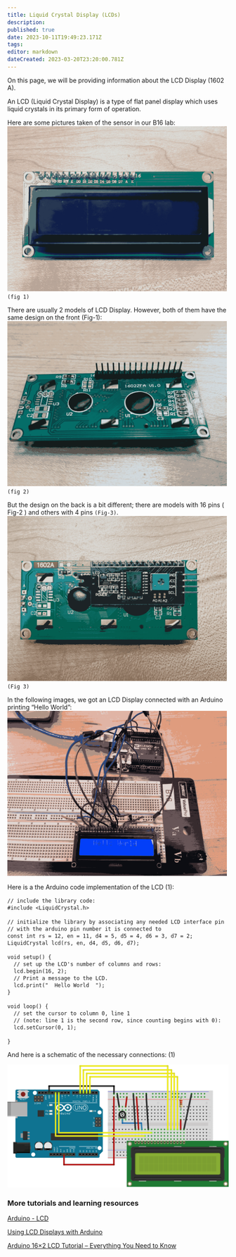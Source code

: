 ```yaml
---
title: Liquid Crystal Display (LCDs)
description: 
published: true
date: 2023-10-11T19:49:23.171Z
tags: 
editor: markdown
dateCreated: 2023-03-20T23:20:00.781Z
---
```


On this page, we will be providing information about the LCD Display (1602 A).

An LCD (Liquid Crystal Display) is a type of flat panel display which uses liquid crystals in its primary form of operation.

Here are some pictures taken of the sensor in our B16 lab:
<img src="/lcd_photos/lcd_front.png" alt="drawing" width="500"/> 
`(fig 1)`
<!-- #![lcd_front.png](/lcd_photos/lcd_front.png)# `(fig 1)` -->

There are usually 2 models of LCD Display. However, both of them have the same design on the front (Fig-1):
<img src="/lcd_photos/lcd_back_(1).png" alt="drawing" width="500"/> 
`(fig 2)`
<!-- #![/lcd_photos/lcd_back_(1).png](/lcd_photos/lcd_back_(1).png)# `(fig 2)` -->

But the design on the back is a bit different; there are models with 16 pins ( Fig-2 ) and others with 4 pins `(Fig-3)`.
<img src="/lcd_photos/lcd_back_(2).png" alt="drawing" width="500"/> 
`(Fig 3)`
<!--![lcd_back_(2).png](/lcd_photos/lcd_back_(2).png)`(Fig 3)`-->

In the following images, we got an LCD Display connected with an Arduino printing “Hello World”:
<img src="/lcd_photos/breadboard.png" alt="drawing" width="500"/> 
<!--![breadboard.png](/lcd_photos/breadboard.png)-->

Here is a the Arduino code implementation of the LCD  (1):

```
// include the library code:
#include <LiquidCrystal.h>

// initialize the library by associating any needed LCD interface pin
// with the arduino pin number it is connected to
const int rs = 12, en = 11, d4 = 5, d5 = 4, d6 = 3, d7 = 2;
LiquidCrystal lcd(rs, en, d4, d5, d6, d7);

void setup() {
  // set up the LCD's number of columns and rows:
  lcd.begin(16, 2);
  // Print a message to the LCD.
  lcd.print("  Hello World  ");
}

void loop() {
  // set the cursor to column 0, line 1
  // (note: line 1 is the second row, since counting begins with 0):
  lcd.setCursor(0, 1);
  
}
```

And here is a schematic of the necessary connections: (1)

![schematic.png](/lcd_photos/schematic.png)


### More tutorials and learning resources
[Arduino - LCD](https://arduinogetstarted.com/tutorials/arduino-lcd)

[Using LCD Displays with Arduino](https://www.youtube.com/watch?v=wEbGhYjn4QI)

[Arduino 16×2 LCD Tutorial – Everything You Need to Know](https://howtomechatronics.com/tutorials/arduino/lcd-tutorial/)
